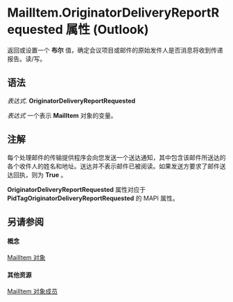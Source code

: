 
# MailItem.OriginatorDeliveryReportRequested 属性 (Outlook)

返回或设置一个 **布尔** 值，确定会议项目或邮件的原始发件人是否消息将收到传递报告。读/写。


## 语法

 _表达式_. **OriginatorDeliveryReportRequested**

 _表达式_ 一个表示 **MailItem** 对象的变量。


## 注解

每个处理邮件的传输提供程序会向您发送一个送达通知，其中包含该邮件所送达的各个收件人的姓名和地址。送达并不表示邮件已被阅读。如果发送方要求了邮件送达回执，则为  **True** 。

 **OriginatorDeliveryReportRequested** 属性对应于 **PidTagOriginatorDeliveryReportRequested** 的 MAPI 属性。


## 另请参阅


#### 概念


[MailItem 对象](14197346-05d2-0250-fa4c-4a6b07daf25f.md)
#### 其他资源


[MailItem 对象成员](1094d7df-ee80-a4b0-5a21-db2979506e6b.md)